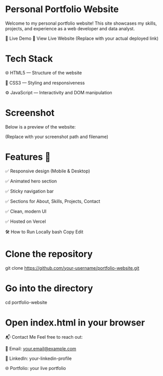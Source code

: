 # Personal Portfolio Website
Welcome to my personal portfolio website! This site showcases my skills, projects, and experience as a web developer and data analyst.

🚀 Live Demo
🔗 View Live Website
(Replace with your actual deployed link)

# Tech Stack
🌐 HTML5 — Structure of the website

🎨 CSS3 — Styling and responsiveness

⚙️ JavaScript — Interactivity and DOM manipulation

# Screenshot
Below is a preview of the website:


(Replace with your screenshot path and filename)

# Features 📁
✅ Responsive design (Mobile & Desktop)

✅ Animated hero section

✅ Sticky navigation bar

✅ Sections for About, Skills, Projects, Contact

✅ Clean, modern UI

✅ Hosted on Vercel

🛠️ How to Run Locally
bash
Copy
Edit
# Clone the repository
git clone https://github.com/your-username/portfolio-website.git

# Go into the directory
cd portfolio-website

# Open index.html in your browser
📬 Contact Me
Feel free to reach out:

📧 Email: your.email@example.com

💼 LinkedIn: your-linkedin-profile

🌐 Portfolio: your live portfolio
